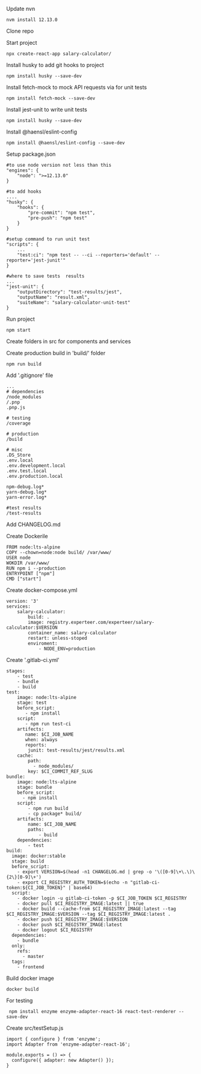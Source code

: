 Update nvn

    nvm install 12.13.0
Clone repo

Start project

    npx create-react-app salary-calculator/
Install husky to add git hooks to project

    npm install husky --save-dev         
Install fetch-mock to mock API requests via for unit tests

    npm install fetch-mock --save-dev   
Install jest-unit to write unit tests

    npm install husky --save-dev
Install @haensl/eslint-config 

    npm install @haensl/eslint-config --save-dev
Setup package.json

    #to use node version not less than this
    "engines": {
        "node": ">=12.13.0" 
    }
    
    #to add hooks
    ....
    "husky": {
        "hooks": {
            "pre-commit": "npm test",
            "pre-push": "npm test"
        }
    }  
    
    #setup command to run unit test
    "scripts": {
        ...
        "test:ci": "npm test -- --ci --reporters='default' --reporter='jest-junit'"
    }

    #where to save tests  results
    ...
    "jest-unit": {
        "outputDirectory": "test-results/jest",
        "outputName": "result.xml",
        "suiteName": "salary-calculator-unit-test"
    } 
Run project
    
    npm start
Create folders in src for components and services

Create production build in 'build/' folder

    npm run build
Add '.gitignore' file
   
    ...
    # dependencies
    /node_modules
    /.pnp
    .pnp.js
    
    # testing
    /coverage
    
    # production
    /build
    
    # misc
    .DS_Store
    .env.local
    .env.development.local
    .env.test.local
    .env.production.local
    
    npm-debug.log*
    yarn-debug.log*
    yarn-error.log*
    
    #test results
    /test-results

  
Add CHANGELOG.md

Create Dockerile
        
    FROM node:lts-alpine
    COPY --chown=node:node build/ /var/www/ 
    USER node
    WOKDIR /var/www/ 
    RUN npm i --production
    ENTRYPOINT ["npm"] 
    CMD ["start"]
    
Create docker-compose.yml
    
    version: '3'
    services: 
        salary-calculator: 
            build: .
            image: registry.experteer.com/experteer/salary-calculator:$VERSION
            container_name: salary-calculator
            restart: unless-stoped
            enviroment:
                - NODE_ENV=production

Create '.gitlab-ci.yml'

    stages: 
        - test
        - bundle
        - build
    test: 
        image: node:lts-alpine
        stage: test
        before_script: 
           - npm install
        script: 
           - npm run test-ci
        artifects: 
           name: $CI_JOB_NAME
           when: always
           reports:
            junit: test-results/jest/results.xml
        cache: 
            path: 
              - node_modules/
            key: $CI_COMMIT_REF_SLUG
    bundle:
        image: node:lts-alpine
        stage: bundle
        before_script: 
          - npm install 
        script: 
            - npm run build   
            - cp package* build/
        artifacts:
            name: $CI_JOB_NAME
            paths: 
                - build
        dependencies:
            - test
    build:
      image: docker:stable
      stage: build
      before_script:
        - export VERSION=$(head -n1 CHANGELOG.md | grep -o '\([0-9]\+\.\)\{2\}[0-9]\+')
        - export CI_REGISTRY_AUTH_TOKEN=$(echo -n "gitlab-ci-token:${CI_JOB_TOKEN}" | base64)
      script:
        - docker login -u gitlab-ci-token -p $CI_JOB_TOKEN $CI_REGISTRY
        - docker pull $CI_REGISTRY_IMAGE:latest || true
        - docker build --cache-from $CI_REGISTRY_IMAGE:latest --tag $CI_REGISTRY_IMAGE:$VERSION --tag $CI_REGISTRY_IMAGE:latest .
        - docker push $CI_REGISTRY_IMAGE:$VERSION
        - docker push $CI_REGISTRY_IMAGE:latest
        - docker logout $CI_REGISTRY
      dependencies:
        - bundle
      only:
        refs:
          - master
      tags:
        - frontend
                
Build docker image 

    docker build
    
For testing

     npm install enzyme enzyme-adapter-react-16 react-test-renderer --save-dev
     
Create src/testSetup.js

    import { configure } from 'enzyme';
    import Adapter from 'enzyme-adapter-react-16';
    
    module.exports = () => {
      configure({ adapter: new Adapter() });
    }
